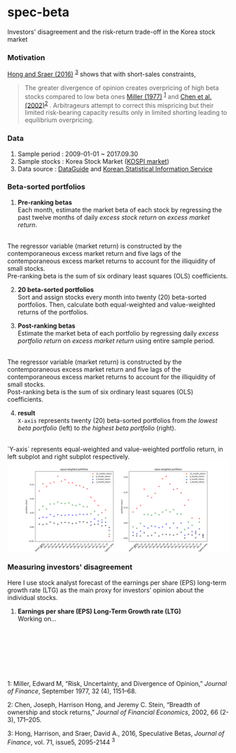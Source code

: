 # spec-beta
Investors' disagreement and the risk-return trade-off in the Korea stock market

### Motivation
[Hong and Sraer (2016)](http://onlinelibrary.wiley.com/doi/10.1111/jofi.12431/abstract) <sup name = "footnote3">[3](#footnote3)</sup> shows that with short-sales constraints,
> The greater divergence of opinion creates overpricing of high beta stocks compared to low beta ones [Miller (1977)](https://www.jstor.org/stable/2326520?seq=1#page_scan_tab_contents) <sup name = "footnote1">[1](#footnote1)</sup> and [Chen et al. (2002)](https://scholar.harvard.edu/stein/publications/breadth-ownership-and-stock-returns)<sup name = "footnote2">[2](#footnote2)</sup> . Arbitrageurs attempt to correct this mispricing but their limited risk-bearing capacity results only in limited shorting leading to equilibrium overpricing.


### Data
1. Sample period : 2009-01-01 ~ 2017.09.30
2. Sample stocks : Korea Stock Market ([KOSPI market](http://global.krx.co.kr/contents/GLB/02/0201/0201010100/GLB0201010100.jsp))
3. Data source : [DataGuide](http://www.dataguide.co.kr/DG5web/eng/index.asp)
and [Korean Statistical Information Service](http://kosis.kr/eng/)


### Beta-sorted portfolios

1. **Pre-ranking betas**<br> Each month, estimate the market beta of each stock by regressing the past twelve months of daily *excess stock return* on *excess market return*.
<br>
The regressor variable (market return) is constructed by the contemporaneous excess market return and five lags of the contemporaneous excess market returns to account for the illiquidity of small stocks.
<br>
Pre-ranking beta is the sum of six ordinary least squares (OLS) coefficients.

2. **20 beta-sorted portfolios** <br> Sort and assign stocks every month into twenty (20) beta-sorted portfolios. Then, calculate both equal-weighted and value-weighted returns of the portfolios.

3. **Post-ranking betas** <br> Estimate the market beta of each portfolio by regressing daily *excess portfolio return* on *excess market return* using entire sample period.
<br>
The regressor variable (market return) is constructed by the contemporaneous excess market return and five lags of the contemporaneous excess market returns to account for the illiquidity of small stocks.
<br>
Post-ranking beta is the sum of six ordinary least squares (OLS) coefficients.

4. **result** <br>`X-axis` represents twenty (20) beta-sorted portfolios from *the lowest beta portfolio* (left) to *the highest beta portfolio* (right).
<br>
`Y-axis` represents equal-weighted and value-weighted portfolio return, in left subplot and right subplot respectively.
<br>
<div style="text-align: center"><img src="docs/imgs/Figure_1.png" alt="Figure_1" style="width: 1400px"></div>

### Measuring investors' disagreement
Here I use stock analyst forecast of the earnings per share (EPS) long-term growth rate (LTG) as the main proxy for investors’ opinion about the individual stocks.

1. **Earnings per share (EPS) Long-Term Growth rate (LTG)**<br> Working on...



<br>
<br>
<br>
<br>
<br>
<br>

<a name="footnote1">1</a>:  Miller, Edward M, “Risk, Uncertainty, and Divergence of Opinion,” *Journal of Finance*, September 1977, 32 (4),
1151–68.

<a name="footnote2">2</a>:  Chen, Joseph, Harrison Hong, and Jeremy C. Stein, “Breadth of ownership and stock returns,” *Journal of
Financial Economics*, 2002, 66 (2-3), 171–205.

<a name="footnote3">3</a>:  Hong, Harrison, and Sraer, David A., 2016, Speculative Betas, *Journal of Finance*, vol. 71, issue5, 2095-2144 <sup>3
